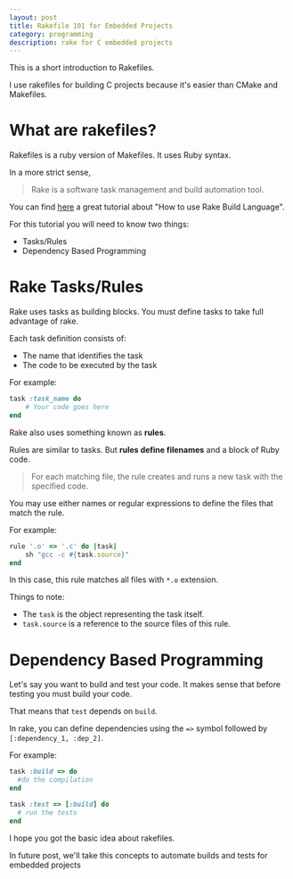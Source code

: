 ```yaml
---
layout: post
title: Rakefile 101 for Embedded Projects
category: programming
description: rake for C embedded projects
---
```


This is a short introduction to Rakefiles.

I use rakefiles for building C projects because it's easier than CMake and Makefiles.

# What are rakefiles?

Rakefiles is a ruby version of Makefiles. It uses Ruby syntax.

In a more strict sense, 
> Rake is a software task management and build automation tool.

You can find [here](https://martinfowler.com/articles/rake.html) a great tutorial about "How to use Rake Build Language". 

For this tutorial you will need to know two things:

- Tasks/Rules
- Dependency Based Programming

# Rake Tasks/Rules
Rake uses tasks as building blocks. 
You must define tasks to take full advantage of rake.

Each task definition consists of:

- The name that identifies the task
- The code to be executed by the task

For example:

```ruby
task :task_name do
    # Your code goes here
end
```

Rake also uses something known as **rules**.  

Rules are similar to tasks. 
But **rules define filenames** and a block of Ruby code. 

> For each matching file, the rule creates and runs a new task with the specified code.

You may use either names or regular expressions to define the files that match the rule.

For example:

```ruby
rule '.o' => '.c' do |task|
    sh "gcc -c #{task.source}"
end
```

In this case, this rule matches all files with `*.o` extension.  

Things to note:
- The `task` is the object representing the task itself.
- `task.source` is a reference to the source files of this rule.

# Dependency Based Programming

Let's say you want to build and test your code.
It makes sense that before testing you must build your code.

That means that `test` depends on `build`.

In rake, you can define dependencies using the `=>` symbol followed by `[:dependency_1, :dep_2]`.

For example:
 
```ruby
task :build => do
  #do the compilation
end

task :test => [:build] do
  # run the tests
end
```

I hope you got the basic idea about rakefiles.

In future post, we'll take this concepts to automate builds and tests for embedded projects 
